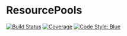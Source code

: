 # ResourcePools

[![Build Status](https://github.com/IHPSystems/ResourcePools.jl/actions/workflows/CI.yml/badge.svg?branch=main)](https://github.com/IHPSystems/ResourcePools.jl/actions/workflows/CI.yml?query=branch%3Amain)
[![Coverage](https://codecov.io/gh/IHPSystems/ResourcePools.jl/branch/main/graph/badge.svg)](https://codecov.io/gh/IHPSystems/ResourcePools.jl)
[![Code Style: Blue](https://img.shields.io/badge/code%20style-blue-4495d1.svg)](https://github.com/invenia/BlueStyle)
